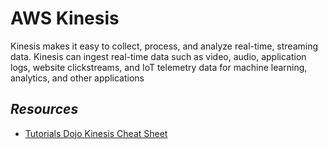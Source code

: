 # AWS Kinesis

Kinesis makes it easy to collect, process, and analyze real-time, streaming data. Kinesis can ingest real-time data such as video, audio, application logs, website clickstreams, and IoT telemetry data for machine learning, analytics, and other applications

## *Resources*

- [Tutorials Dojo Kinesis Cheat Sheet](https://tutorialsdojo.com/amazon-kinesis/)